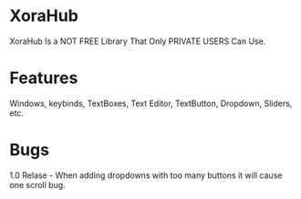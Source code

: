 # XoraHub
XoraHub Is a NOT FREE Library That Only PRIVATE USERS Can Use.

# Features

Windows, keybinds, TextBoxes, Text Editor, TextButton, Dropdown, Sliders, etc.

# Bugs

1.0 Relase - When adding dropdowns with too many buttons it will cause one scroll bug.

